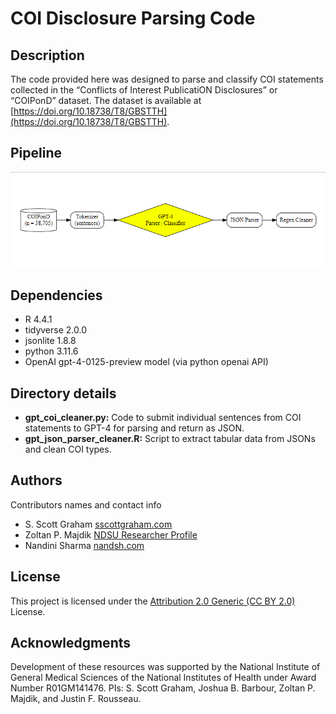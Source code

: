 # COI Disclosure Parsing Code

## Description
The code provided here was designed to parse and classify COI statements collected in the “Conflicts of Interest PublicatiON Disclosures” or “COIPonD” dataset. The dataset is available at [https://doi.org/10.18738/T8/GBSTTH](https://doi.org/10.18738/T8/GBSTTH). 


## Pipeline 
![Raw Disclosures to Parsed & Classified Data Pipeline](pipeline.png)

## Dependencies

* R 4.4.1
* tidyverse 2.0.0 
* jsonlite 1.8.8
* python 3.11.6
* OpenAI gpt-4-0125-preview model (via python openai API) 

## Directory details 

* **gpt_coi_cleaner.py:** Code to submit individual sentences from COI statements to GPT-4 for parsing and return as JSON. 
* **gpt_json_parser_cleaner.R:** Script to extract tabular data from JSONs and clean COI types. 


## Authors

Contributors names and contact info

* S. Scott Graham [sscottgraham.com](https://sscottgraham.com)
* Zoltan P. Majdik [NDSU Researcher Profile](https://www.ndsu.edu/communication/faculty/zoltan_p_majdik/)
* Nandini Sharma [nandsh.com](https://nandsh.com)

## License

This project is licensed under the [Attribution 2.0 Generic (CC BY 2.0)](https://creativecommons.org/licenses/by/2.0/) License.

## Acknowledgments

Development of these resources was supported by the National Institute of General Medical Sciences of the National Institutes of Health under Award Number R01GM141476. PIs: S. Scott Graham, Joshua B. Barbour, Zoltan P. Majdik, and Justin F. Rousseau.

